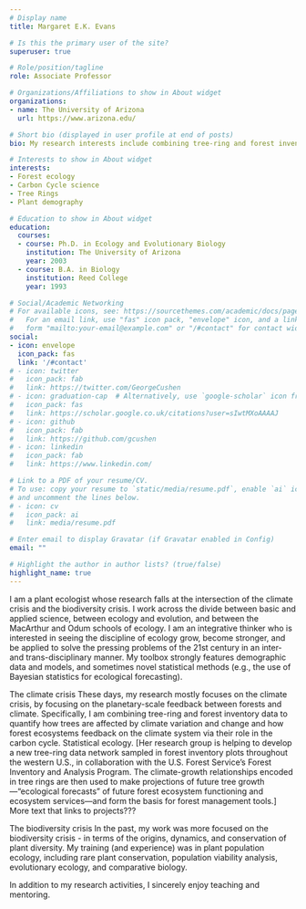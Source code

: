 ```yaml
---
# Display name
title: Margaret E.K. Evans

# Is this the primary user of the site?
superuser: true

# Role/position/tagline
role: Associate Professor

# Organizations/Affiliations to show in About widget
organizations:
- name: The University of Arizona
  url: https://www.arizona.edu/

# Short bio (displayed in user profile at end of posts)
bio: My research interests include combining tree-ring and forest inventory data to quantify how climate variation affects trees, and how forest ecosystems feedback on the climate system via their role in the carbon cycle.

# Interests to show in About widget
interests:
- Forest ecology
- Carbon Cycle science
- Tree Rings
- Plant demography

# Education to show in About widget
education:
  courses:
  - course: Ph.D. in Ecology and Evolutionary Biology
    institution: The University of Arizona
    year: 2003
  - course: B.A. in Biology
    institution: Reed College
    year: 1993

# Social/Academic Networking
# For available icons, see: https://sourcethemes.com/academic/docs/page-builder/#icons
#   For an email link, use "fas" icon pack, "envelope" icon, and a link in the
#   form "mailto:your-email@example.com" or "/#contact" for contact widget.
social:
- icon: envelope
  icon_pack: fas
  link: '/#contact'
# - icon: twitter
#   icon_pack: fab
#   link: https://twitter.com/GeorgeCushen
# - icon: graduation-cap  # Alternatively, use `google-scholar` icon from `ai` icon pack
#   icon_pack: fas
#   link: https://scholar.google.co.uk/citations?user=sIwtMXoAAAAJ
# - icon: github
#   icon_pack: fab
#   link: https://github.com/gcushen
# - icon: linkedin
#   icon_pack: fab
#   link: https://www.linkedin.com/

# Link to a PDF of your resume/CV.
# To use: copy your resume to `static/media/resume.pdf`, enable `ai` icons in `params.toml`, 
# and uncomment the lines below.
# - icon: cv
#   icon_pack: ai
#   link: media/resume.pdf

# Enter email to display Gravatar (if Gravatar enabled in Config)
email: ""

# Highlight the author in author lists? (true/false)
highlight_name: true
---
```


I am a plant ecologist whose research falls at the intersection of the climate crisis and the biodiversity crisis. I work across the divide between basic and applied science, between ecology and evolution, and between the MacArthur and Odum schools of ecology. I am an integrative thinker who is interested in seeing the discipline of ecology grow, become stronger, and be applied to solve the pressing problems of the 21st century in an inter- and trans-disciplinary manner. My toolbox strongly features demographic data and models, and sometimes novel statistical methods (e.g., the use of Bayesian statistics for ecological forecasting).

The climate crisis 
These days, my research mostly focuses on the climate crisis, by focusing on the planetary-scale feedback between forests and climate. Specifically, I am combining tree-ring and forest inventory data to quantify how trees are affected by climate variation and change and how forest ecosystems feedback on the climate system via their role in the carbon cycle. Statistical ecology. [Her research group is helping to develop a new tree-ring data network sampled in forest inventory plots throughout the western U.S., in collaboration with the U.S. Forest Service’s Forest Inventory and Analysis Program. The climate-growth relationships encoded in tree rings are then used to make projections of future tree growth—“ecological forecasts” of future forest ecosystem functioning and ecosystem services—and form the basis for forest management tools.] More text that links to projects???

The biodiversity crisis
In the past, my work was more focused on the biodiversity crisis - in terms of the origins, dynamics, and conservation of plant diversity. My training (and experience) was in plant population ecology, including rare plant conservation, population viability analysis, evolutionary ecology, and comparative biology.

In addition to my research activities, I sincerely enjoy teaching and mentoring.